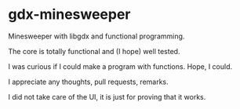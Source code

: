 # gdx-minesweeper
Minesweeper with libgdx and functional programming.

The core is totally functional and (I hope) well tested.

I was curious if I could make a program with
functions. Hope, I could.

I appreciate any thoughts, pull requests, remarks.

I did not take care of the UI, it is just for
proving that it works.
